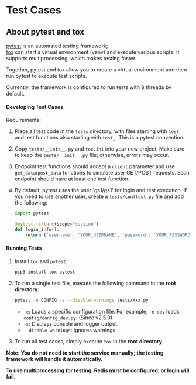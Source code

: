 # Test Cases

## About pytest and tox

[pytest](https://docs.pytest.org/en/latest/) is an automated testing framework;  
[tox](https://tox.readthedocs.io/en/latest/) can start a virtual environment (venv) and execute various scripts. It supports multiprocessing, which makes testing faster.

Together, pytest and tox allow you to create a virtual environment and then run pytest to execute test scripts.

Currently, the framework is configured to run tests with 8 threads by default.

#### Developing Test Cases

Requirements:
1. Place all test code in the `tests` directory, with files starting with `test_` and test functions also starting with `test_`. This is a pytest convention.
2. Copy `tests/__init__.py` and `tox.ini` into your new project.
   Make sure to keep the `tests/__init__.py` file; otherwise, errors may occur.
3. Endpoint test functions should accept a `client` parameter and use `get_data`/`post_data` functions to simulate user GET/POST requests. Each endpoint should have at least one test function.
4. By default, pytest uses the user 'gs1/gs1' for login and test execution. If you need to use another user, create a `tests/conftest.py` file and add the following:

   ```python
   import pytest

   @pytest.fixture(scope="session")
   def login_info():
       return {'username': 'YOUR_USERNAME', 'password': 'YOUR_PASSWORD'}
   ```

#### Running Tests

1. Install `tox` and `pytest`:

   ```bash
   pip3 install tox pytest
   ```

2. To run a single test file, execute the following command in the **root directory**:

   ```bash
   pytest -e CONFIG -s --disable-warnings tests/xxx.py
   ```

   - `-e`: Loads a specific configuration file. For example, `-e dev` loads `config/config_dev.py`. (Since v2.5.0)
   - `-s`: Displays console and logger output.
   - `--disable-warnings`: Ignores warnings.

3. To run all test cases, simply execute `tox` in the **root directory**.

**Note: You do not need to start the service manually; the testing framework will handle it automatically.**

**To use multiprocessing for testing, Redis must be configured, or login will fail.**
